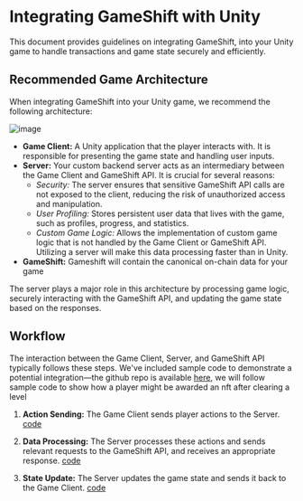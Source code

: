 
# Integrating GameShift with Unity

This document provides guidelines on integrating GameShift, into your Unity game to handle transactions and game state securely and efficiently.

## Recommended Game Architecture

When integrating GameShift into your Unity game, we recommend the following architecture:

![image](https://github.com/harshasomisetty/cube_crusher/assets/25572511/f6640649-be46-41ad-9759-032c3e3ca5c8)


- **Game Client:** A Unity application that the player interacts with. It is responsible for presenting the game state and handling user inputs.
- **Server:** Your custom backend server acts as an intermediary between the Game Client and GameShift API. It is crucial for several reasons:
  - *Security:* The server ensures that sensitive GameShift API calls are not exposed to the client, reducing the risk of unauthorized access and manipulation.
  - *User Profiling:* Stores persistent user data that lives with the game, such as profiles, progress, and statistics.
  - *Custom Game Logic:* Allows the implementation of custom game logic that is not handled by the Game Client or GameShift API. Utilizing a server will make this data processing faster than in Unity.
 - **GameShift:** Gameshift will contain the canonical on-chain data for your game

The server plays a major role in this architecture by processing game logic, securely interacting with the GameShift API, and updating the game state based on the responses.

## Workflow

The interaction between the Game Client, Server, and GameShift API typically follows these steps. We've included sample code to demonstrate a potential integration—the github repo is available [here](https://github.com/harshasomisetty/cube_crusher/tree/main), we will follow sample code to show how a player might be awarded an nft after clearing a level

1. **Action Sending:** The Game Client sends player actions to the Server. [code](https://github.com/harshasomisetty/cube_crusher/blob/438d3047d4b86a3a4c5ec958b642a0490cbef2c4/3dgame/Assets/Scripts/Data/NetworkService.cs#L49)

2. **Data Processing:** The Server processes these actions and sends relevant requests to the GameShift API, and receives an appropriate response. [code](https://github.com/harshasomisetty/cube_crusher/blob/438d3047d4b86a3a4c5ec958b642a0490cbef2c4/server/src/routes/user.ts#L156)

3. **State Update:** The Server updates the game state and sends it back to the Game Client. [code](https://github.com/harshasomisetty/cube_crusher/blob/438d3047d4b86a3a4c5ec958b642a0490cbef2c4/3dgame/Assets/Scripts/Menus/EndMenu.cs#L65)
